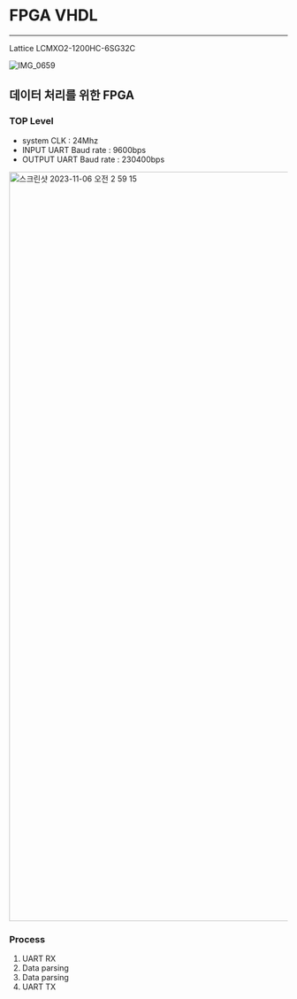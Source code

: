 # FPGA VHDL
-------

Lattice LCMXO2-1200HC-6SG32C

![IMG_0659](https://github.com/UWBV2Xsystem/2023ESWContest_free_1136/assets/109073690/f7d3f2fa-13ed-444e-b46c-e2755fc55d89)


## 데이터 처리를 위한 FPGA


### TOP Level

* system CLK : 24Mhz
* INPUT UART Baud rate : 9600bps
* OUTPUT UART Baud rate : 230400bps


<img width="1355" alt="스크린샷 2023-11-06 오전 2 59 15" src="https://github.com/UWBV2Xsystem/2023ESWContest_free_1136/assets/109073690/fbad0089-43a0-4000-b3d7-5d208b5a4275">

### Process

1. UART RX
2. Data parsing
3. Data parsing
4. UART TX




